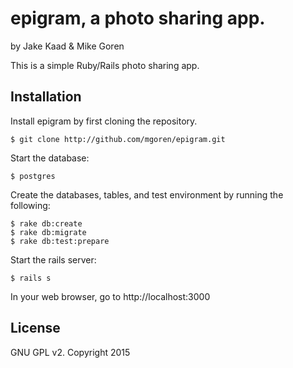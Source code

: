 epigram, a photo sharing app.
=============================

by Jake Kaad & Mike Goren

This is a simple Ruby/Rails photo sharing app.

Installation
------------

Install epigram by first cloning the repository.  
```
$ git clone http://github.com/mgoren/epigram.git
```

Start the database:
```
$ postgres
```

Create the databases, tables, and test environment by running the following:
```
$ rake db:create
$ rake db:migrate
$ rake db:test:prepare
```

Start the rails server:
```
$ rails s
```

In your web browser, go to http://localhost:3000

License
-------

GNU GPL v2. Copyright 2015